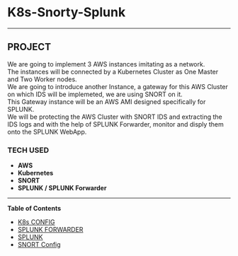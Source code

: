 # K8s-Snorty-Splunk
_________________________________

## PROJECT 

We are going to implement 3 AWS instances imitating as a network. </br>
The instances will be connected by a Kubernetes Cluster as One Master and Two Worker nodes. </br>
We are going to introduce another Instance, a gateway for this AWS Cluster on which IDS will be implemeted, we are using SNORT on it. </br>
This Gateway instance will be an AWS AMI designed specifically for SPLUNK. </br>
We will be protecting the AWS Cluster with SNORT IDS and extracting the IDS logs and with the help of SPLUNK Forwarder, monitor and disply them onto the SPLUNK WebApp. </br>



### TECH USED

- **AWS** </br>
- **Kubernetes** </br>
- **SNORT** </br>
- **SPLUNK / SPLUNK Forwarder** </br>

___________________________________________________

**Table of Contents**

<!--ts-->
* [K8s CONFIG](https://github.com/TheOneOh1/K8s-Snorty-Splunk/blob/main/k8s.md#k8s-config)
* [SPLUNK FORWARDER](https://github.com/TheOneOh1/K8s-Snorty-Splunk/blob/main/SplunkForwarder.md#splunk-forwarder)
* [SPLUNK](https://github.com/TheOneOh1/K8s-Snorty-Splunk/blob/main/splunk-snort.md#splunk)
* [SNORT Config](https://github.com/TheOneOh1/K8s-Snorty-Splunk/blob/main/splunk-snort.md#install-snort-on-this-machine)
<!--te-->
